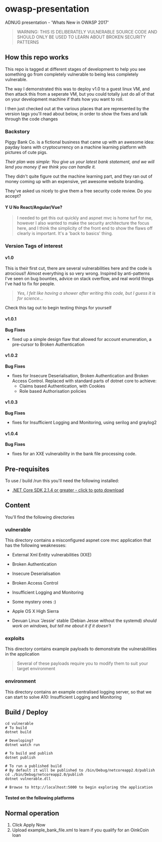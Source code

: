 # owasp-presentation
ADNUG presentation - 'Whats New in OWASP 2017'

> WARNING: THIS IS DELIBERATELY VULNERABLE SOURCE CODE AND SHOULD ONLY BE USED 
> TO LEARN ABOUT BROKEN SECURITY PATTERNS

## How this repo works
This repo is tagged at different stages of development to help you see something go from completely vulnerable to being less completely vulnerable.

The way I demonstrated this was to deploy v1.0 to a guest linux VM, and then attack this from a seperate VM, but you could totally just do all of that on your development machine if thats how you want to roll.

I then just checked out at the various places that are represented by the version tags you'll read about below, in order to show the fixes and talk through the code changes

### Backstory
Piggy Bank Co. is a fictional business that came up with an awesome idea: payday loans with cryptocurrency on a machine learning platform with pictures of cute pigs.

*Their plan was simple: You give us your latest bank statement, and we will lend you money if we think you can handle it.*

They didn't quite figure out the machine learning part, and they ran out of money coming up with an expensive, yet awesome website branding.

They've asked us nicely to give them a free security code review. Do you accept?

#### Y U No React/Angular/Vue?
> I needed to get this out quickly and aspnet mvc is home turf for me, however I also wanted to make the security architecture the focus here, and I think the simplicity of the front end to show the flaws off clearly is important. It's a 'back to basics' thing.

### Version Tags of interest
#### v1.0
This is their first cut, there are several vulnerabilities here and the code is atrocious!! Almost everything is so very wrong. Inspired by anti-patterns I've seen on bug bounties, advice on stack overflow, and real world things I've had to fix for people.    

>*Yes, I felt like having a shower after writing this code, but I guess it is for science...*

Check this tag out to begin testing things for yourself

#### v1.0.1
**Bug Fixes**

- fixed up a simple design flaw that allowed for account enumeration, a pre-cursor to Broken Authentication

#### v1.0.2
**Bug Fixes**
- fixes for Insecure Deserialisation, Broken Authentication and Broken Access Control.  Replaced with standard parts of dotnet core to achieve:
    - Claims based Authentication, with Cookies
    - Role based Authorisation policies

#### v1.0.3
**Bug Fixes**
- fixes for Insufficient Logging and Monitoring, using serilog and graylog2

#### v1.0.4
**Bug Fixes**
- fixes for an XXE vulnerability in the bank file processing code.

## Pre-requisites

To use / build /run this you'll need the following installed:

- [.NET Core SDK 2.1.4 or greater - click to goto download](https://www.microsoft.com/net/download/dotnet-core/sdk-2.1.4)

## Content
You'll find the following directories
### vulnerable

This directory contains a misconfigured aspnet core mvc application that has the following weaknesses:

- External Xml Entity vulnerabilities (XXE)
- Broken Authentication
- Insecure Deserialisation
- Broken Access Control
- Insufficient Logging and Monitoring
- Some mystery ones :)


- Apple OS X High Sierra
- Devuan Linux 'Jessie' stable (Debian Jesse without the systemd)
*should work on windows, but tell me about it if it doesn't*

### exploits

This directory contains example payloads to demonstrate the vulnerabilities in the application

> Several of these payloads require you to modify them to suit your target environment

### environment
This directory contains an example centralised logging server, so that we can start to solve A10: Insufficient Logging and Monitoring
## Build / Deploy

```
cd vulnerable
# To build
dotnet build

# Developing?
dotnet watch run

# To build and publish
dotnet publish

# To run a published build
# By default it will be published to /bin/Debug/netcoreapp2.0/publish
cd ./bin/Debug/netcoreapp2.0/publish
dotnet vulnerable.dll

# Browse to http://localhost:5000 to begin exploring the application
```
#### Tested on the following platforms

## Normal operation
1. Click Apply Now
2. Upload example_bank_file.xml to learn if you qualify for an OinkCoin loan